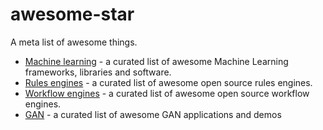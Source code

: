 # awesome-star
A meta list of awesome things.

- [Machine learning](https://github.com/josephmisiti/awesome-machine-learning) - a curated list of awesome Machine Learning frameworks, libraries and software.
- [Rules engines](https://github.com/crimeminister/awesome-rules-engines) - a curated list of awesome open source rules engines.
- [Workflow engines](https://github.com/meirwah/awesome-workflow-engines) - a curated list of awesome open source workflow engines.
- [GAN](https://github.com/nashory/gans-awesome-applications) - a curated list of awesome GAN applications and demos
